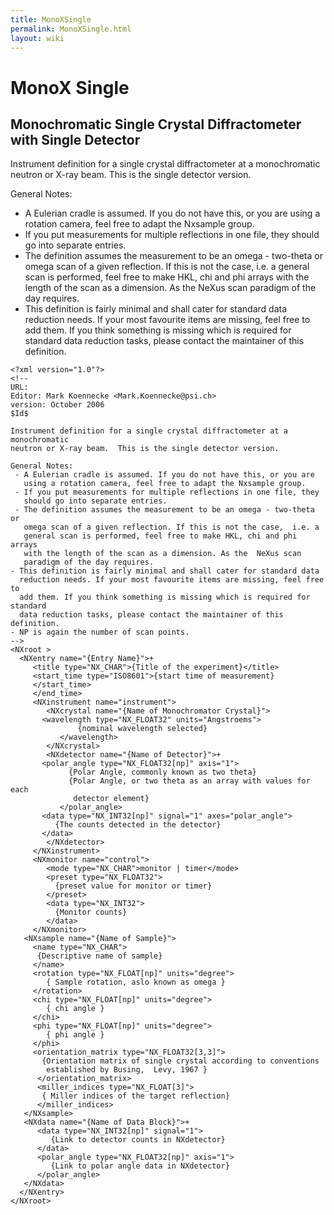 ```yaml
---
title: MonoXSingle
permalink: MonoXSingle.html
layout: wiki
---
```

MonoX Single
============

Monochromatic Single Crystal Diffractometer with Single Detector
----------------------------------------------------------------

Instrument definition for a single crystal diffractometer at a
monochromatic neutron or X-ray beam. This is the single detector
version.

General Notes:

-   A Eulerian cradle is assumed. If you do not have this, or you are
    using a rotation camera, feel free to adapt the Nxsample group.
-   If you put measurements for multiple reflections in one file, they
    should go into separate entries.
-   The definition assumes the measurement to be an omega - two-theta or
    omega scan of a given reflection. If this is not the case, i.e. a
    general scan is performed, feel free to make HKL, chi and phi arrays
    with the length of the scan as a dimension. As the NeXus scan
    paradigm of the day requires.
-   This definition is fairly minimal and shall cater for standard data
    reduction needs. If your most favourite items are missing, feel free
    to add them. If you think something is missing which is required for
    standard data reduction tasks, please contact the maintainer of this
    definition.

<!-- -->

    <?xml version="1.0"?>
    <!--
    URL:
    Editor: Mark Koennecke <Mark.Koennecke@psi.ch>
    version: October 2006
    $Id$

    Instrument definition for a single crystal diffractometer at a monochromatic
    neutron or X-ray beam.  This is the single detector version.

    General Notes:
     - A Eulerian cradle is assumed. If you do not have this, or you are
       using a rotation camera, feel free to adapt the Nxsample group. 
     - If you put measurements for multiple reflections in one file, they 
       should go into separate entries.
     - The definition assumes the measurement to be an omega - two-theta or 
       omega scan of a given reflection. If this is not the case,  i.e. a 
       general scan is performed, feel free to make HKL, chi and phi arrays
       with the length of the scan as a dimension. As the  NeXus scan 
       paradigm of the day requires.
    - This definition is fairly minimal and shall cater for standard data
      reduction needs. If your most favourite items are missing, feel free to
      add them. If you think something is missing which is required for standard
      data reduction tasks, please contact the maintainer of this definition.
    - NP is again the number of scan points.
    -->
    <NXroot >
      <NXentry name="{Entry Name}">+
         <title type="NX_CHAR">{Title of the experiment}</title>
         <start_time type="ISO8601">{start time of measurement}
         </start_time>
         </end_time>
         <NXinstrument name="instrument">
            <NXcrystal name="{Name of Monochromator Crystal}">
           <wavelength type="NX_FLOAT32" units="Angstroems">
                   {nominal wavelength selected}
               </wavelength>
            </NXcrystal>
            <NXdetector name="{Name of Detector}">+
           <polar_angle type="NX_FLOAT32[np]" axis="1">
                 {Polar Angle, commonly known as two theta}
                 {Polar Angle, or two theta as an array with values for each
                  detector element}
               </polar_angle>
           <data type="NX_INT32[np]" signal="1" axes="polar_angle">
              {The counts detected in the detector}
           </data>
            </NXdetector>
         </NXinstrument>
         <NXmonitor name="control">
            <mode type="NX_CHAR">monitor | timer</mode>
            <preset type="NX_FLOAT32">
              {preset value for monitor or timer}
            </preset>
            <data type="NX_INT32">
              {Monitor counts}
            </data>
         </NXmonitor>
       <NXsample name="{Name of Sample}">
         <name type="NX_CHAR">
          {Descriptive name of sample}
         </name>
         <rotation type="NX_FLOAT[np]" units="degree">
            { Sample rotation, aslo known as omega }
         </rotation>
         <chi type="NX_FLOAT[np]" units="degree">
            { chi angle }
         </chi>
         <phi type="NX_FLOAT[np]" units="degree">
            { phi angle }
         </phi>
         <orientation_matrix type="NX_FLOAT32[3,3]">
           {Orientation matrix of single crystal according to conventions
            established by Busing,  Levy, 1967 }
          </orientation_matrix>
          <miller_indices type="NX_FLOAT[3]">
           { Miller indices of the target reflection}
          </miller_indices>
       </NXsample>
       <NXdata name="{Name of Data Block}">+
          <data type="NX_INT32[np]" signal="1">
             {Link to detector counts in NXdetector}
          </data>
          <polar_angle type="NX_FLOAT32[np]" axis="1">
             {Link to polar angle data in NXdetector}
          </polar_angle>
       </NXdata>
      </NXentry>
    </NXroot>
